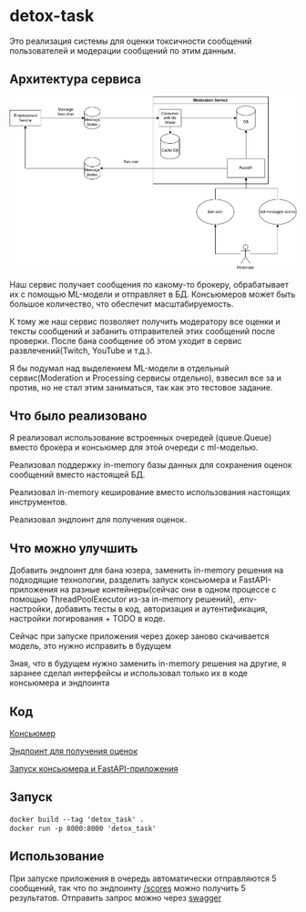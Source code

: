 # detox-task

Это реализация системы для оценки токсичности сообщений пользователей и модерации сообщений по этим данным.

## Архитектура сервиса
![test.drawio.png](static%2Ftest.drawio.png)

Наш сервис получает сообщения по какому-то брокеру, обрабатывает их c помощью ML-модели и отправляет в БД.
Консьюмеров может быть большое количество, что обеспечит масштабируемость.

К тому же наш сервис позволяет получить модератору все оценки и тексты сообщений и забанить отправителей этих сообщений
после проверки. После бана сообщение об этом уходит в сервис развлечений(Twitch, YouTube и т.д.).

Я бы подумал над выделением ML-модели в отдельный сервис(Moderation и Processing сервисы отдельно),
взвесил все за и против, но не стал этим заниматься, так как это тестовое задание.


## Что было реализовано
Я реализовал использование встроенных очередей (queue.Queue) вместо брокера и консьюмер для этой очереди с ml-моделью.

Реализовал поддержку in-memory базы данных для сохранения оценок сообщений вместо настоящей БД.

Реализовал in-memory кеширование вместо использования настоящих инструментов.

Реализовал эндпоинт для получения оценок.

## Что можно улучшить
Добавить эндпоинт для бана юзера, заменить in-memory решения на подходящие технологии, разделить запуск консьюмера и
FastAPI-приложения на разные контейнеры(сейчас они в одном процессе с помощью ThreadPoolExecutor из-за
in-memory решений), .env-настройки, добавить тесты в код, авторизация и аутентификация,
настройки логирования + TODO в коде.

Сейчас при запуске приложения через докер заново скачивается модель,
это нужно исправить в будущем

Зная, что в будущем нужно заменить in-memory решения на другие, я заранее сделал интерфейсы и использовал только их в
коде консьюмера и эндпоинта

## Код
[Консьюмер](./src/detox_task/application/score_message_consumer/consumer.py)

[Эндпоинт для получения оценок](./src/detox_task/adapters/fapi/scores/router.py)

[Запуск консьюмера и FastAPI-приложения](./src/detox_task/__main__.py)


## Запуск
```shell
docker build --tag 'detox_task' .
docker run -p 8000:8000 'detox_task'
```

## Использование
При запуске приложения в очередь автоматически отправляются 5 сообщений, так что по эндпоинту
[/scores](http://127.0.0.1:8000/scores) можно получить 5 результатов. Отправить запрос можно через
[swagger](http://127.0.0.1:8000/docs)
